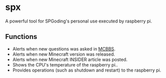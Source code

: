 # spx

A powerful tool for SPGoding's personal use executed by raspberry pi.

## Functions

- Alerts when new questions was asked in [MCBBS](http://www.mcbbs.net).
- Alerts when new Minecraft version was released.
- Alerts when new Minecraft INSIDER article was posted.
- Shows the CPU's temperature of the raspberry pi..
- Provides operations (such as shutdown and restart) to the raspberry pi.
